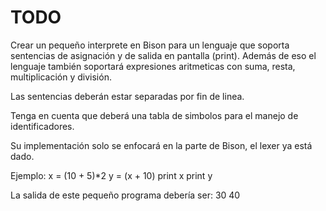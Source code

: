 # TODO

Crear un pequeño interprete en Bison para un lenguaje que soporta
sentencias de asignación y de salida en pantalla (print). Además
de eso el lenguaje también soportará expresiones aritmeticas con
suma, resta, multiplicación y división.

Las sentencias deberán estar separadas por fin de linea.

Tenga en cuenta que deberá una tabla de simbolos para el manejo de
identificadores.

Su implementación solo se enfocará en la parte de Bison, el lexer ya está 
dado.

Ejemplo:
x = (10 + 5)*2
y = (x + 10)
print x
print y

La salida de este pequeño programa debería ser:
30
40
